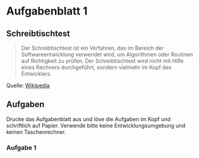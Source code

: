 # Aufgabenblatt 1

## Schreibtischtest

> Der Schreibtischtest ist ein Verfahren, das im Bereich der Softwareentwicklung verwendet wird, um Algorithmen oder Routinen auf Richtigkeit zu prüfen. Der Schreibtischtest wird nicht mit Hilfe eines Rechners durchgeführt, sondern vielmehr im Kopf des Entwicklers.

Quelle: [Wikipedia](https://de.wikipedia.org/wiki/Schreibtischtest)

## Aufgaben

Drucke das Aufgabenblatt aus und löse die Aufgaben im Kopf und schriftlich auf Papier. Verwende bitte keine Entwicklungsumgebung und keinen Taschenrechner.

### Aufgabe 1

